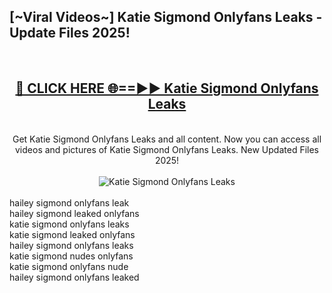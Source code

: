 <h2>[~Viral Videos~] Katie Sigmond Onlyfans Leaks - Update Files 2025!</h2>
<br>
<div align="center">
<h2><a href="https://betterlinks.top/A2PfLJ" rel="nofollow">🔴 CLICK HERE 🌐==►► Katie Sigmond Onlyfans Leaks</a></h2>
<br>
Get Katie Sigmond Onlyfans Leaks and all content. Now you can access all videos and pictures of Katie Sigmond Onlyfans Leaks. New Updated Files 2025!
<br>
<br>
<a href="https://betterlinks.top/A2PfLJ" rel="nofollow" data-target="animated-image.originalLink"><img src="https://i.ibb.co.com/WyWwxjT/player-gif2.gif" alt="Katie Sigmond Onlyfans Leaks" style="max-width: 100%; display: inline-block;" data-target="animated-image.originalImage"></a>
</div>
<br>
hailey sigmond onlyfans leak<br>
hailey sigmond leaked onlyfans<br>
katie sigmond onlyfans leaks<br>
katie sigmond leaked onlyfans<br>
hailey sigmond onlyfans leaks<br>
katie sigmond nudes onlyfans<br>
katie sigmond onlyfans nude<br>
hailey sigmond onlyfans leaked